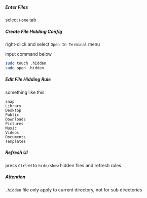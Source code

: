 ##### Enter Files

select `Home` tab

##### Create File Hidding Config

right-click and select `Open In Terminal` menu

input command below

``````bash
sudo touch .hidden
sudo open .hidden
``````

##### Edit File Hidding Rule

something like this

``````properties
snap
Library
Desktop
Public
Downloads
Pictures
Music
Videos
Documents
Templates
``````

##### Refresh UI

press `Ctrl+H` to `hide/show` hidden files and refresh rules

##### Attention

`.hidden` file only apply to current directory, not for sub directories


